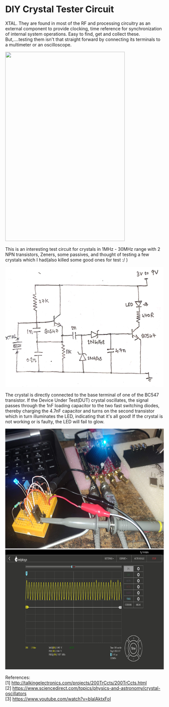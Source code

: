 # DIY Crystal Tester Circuit

XTAL. They are found in most of the RF and processing circuitry as an external component to provide clocking, time reference for synchronization of internal system operations. Easy to find, get and collect these. But,....testing them isn't that straight forward by connecting its terminals to a multimeter or an oscilloscope.

<img src="img/xtlas_set.jpeg" width="380" height="600">

This is an interesting test circuit for crystals in 1MHz - 30MHz range with 2 NPN transistors, Zeners, some passives, and thought of testing a few crystals which I had(also killed some good ones for test :/ )

<img src="img/xtal_tester_circuit.jpeg" width="600" height="380">

The crystal is directly connected to the base terminal of one of the BC547 transistor. If the Device Under Test(DUT) crystal oscillates, the signal passes through the 1nF loading capacitor to the two fast switching diodes, thereby charging the 4.7nF capacitor and turns on the second transistor which in turn illuminates the LED, indicating that it's all good! If the crystal is not working or is faulty, the LED will fail to glow.

<img src="img/xtal_testbed.jpg" width="600" height="380">
<img src="img/xtal_measure.jpg" width="600" height="380">

References:   
[1] http://talkingelectronics.com/projects/200TrCcts/200TrCcts.html  
[2] https://www.sciencedirect.com/topics/physics-and-astronomy/crystal-oscillators  
[3] https://www.youtube.com/watch?v=blalAktxFoI  
